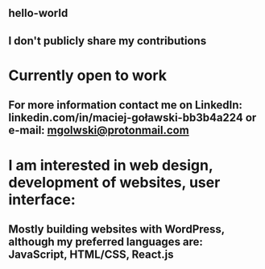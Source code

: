 ## hello-world

## I don't publicly share my contributions

# Currently open to work

## For more information contact me on LinkedIn: linkedin.com/in/maciej-goławski-bb3b4a224 or e-mail: mgolwski@protonmail.com

# I am interested in web design, development of websites, user interface:

## Mostly building websites with WordPress, although my preferred languages are: JavaScript, HTML/CSS, React.js

